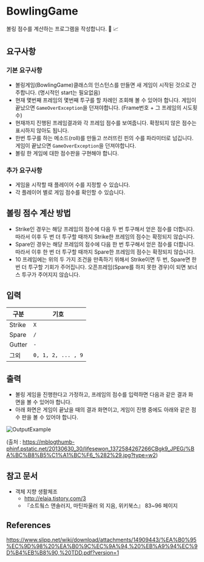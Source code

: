 # BowlingGame
볼링 점수를 계산하는 프로그램을 작성합니다. :bowling: :chart_with_upwards_trend:

## 요구사항
### 기본 요구사항
- 볼링게임(BowlingGame)클래스의 인스턴스를 만들면 새 게임이 시작된 것으로 간주합니다. (명시적인 start는 필요없음)
- 현재 몇번째 프레임의 몇번째 투구를 할 차례인 조회해 볼 수 있어야 합니다. 게임이 끝났으면 `GameOverException`을 던져야합니다. (Frame번호 + 그 프레임의 시도횟수)
- 현재까지 진행된 프레임결과와 각 프레임 점수를 보여줍니다. 확정되지 않은 점수는 표시하지 않아도 됩니다.
- 한번 투구를 하는 메소드(roll)를 만들고 쓰러뜨린 핀의 수를 파라미터로 넘깁니다. 게임이 끝났으면 `GameOverException`을 던져야합니다.
- 볼링 한 게임에 대한 점수판을 구현해야 합니다.

### 추가 요구사항
- 게임을 시작할 때 플레이어 수를 지정할 수 있습니다.
- 각 플레이어 별로 게임 점수를 확인할 수 있습니다.

## 볼링 점수 계산 방법
- Strike인 경우는 해당 프레임의 점수에 다음 두 번 투구해서 얻은 점수를 더합니다. 따라서 이후 두 번 더 투구할 때까지 Strike한 프레임의 점수는 확정되지 않습니다.
- Spare인 경우는 해당 프레임의 점수에 다음 한 번 투구해서 얻은 점수를 더합니다. 따라서 이후 한 번 더 투구할 때까지 Spare한 프레임의 점수는 확정되지 않습니다.
- 10 프레임에는 위의 두 가지 조건을 만족하기 위해서 Strike이면 두 번, Spare면 한 번 더 투구할 기회가 주어집니다. 오픈프레임(Spare를 하지 못한 경우)이 되면 보너스 투구가 주어지지 않습니다. 

## 입력
| 구분 | 기호 |
|-|-|
| Strike | `X` |
| Spare | `/` |
| Gutter | `-` |
| 그외 | `0, 1, 2, ... , 9` |

## 출력
- 볼링 게임을 진행한다고 가정하고, 프레임의 점수를 입력하면 다음과 같은 결과 화면을 볼 수 있어야 합니다.
- 아래 화면은 게임이 끝났을 때의 결과 화면이고, 게임이 진행 중에도 아래와 같은 점수 판을 볼 수 있어야 합니다.

![OutputExample](https://mblogthumb-phinf.pstatic.net/20130630_30/lifesewon_1372584267266CBgk9_JPEG/%BA%BC%B8%B5%C1%A1%BC%F6_%282%29.jpg?type=w2)

(출처 : https://mblogthumb-phinf.pstatic.net/20130630_30/lifesewon_1372584267266CBgk9_JPEG/%BA%BC%B8%B5%C1%A1%BC%F6_%282%29.jpg?type=w2)

## 참고 문서
- 객체 지향 생활체조
    - http://elaia.tistory.com/3
    - 『소트웤스 앤솔러지, 마틴파울러 외 지음, 위키북스』 83~96 페이지
  

## References
https://www.slipp.net/wiki/download/attachments/14909443/%EA%B0%95%EC%9D%98%20%EA%B0%9C%EC%9A%94,%20%EB%A9%94%EC%9D%B4%EB%B8%90,%20TDD.pdf?version=1
